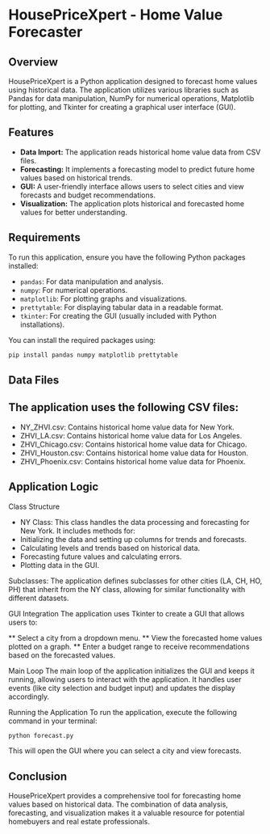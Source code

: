 # HousePriceXpert - Home Value Forecaster

## Overview

HousePriceXpert is a Python application designed to forecast home values using historical data. The application utilizes various libraries such as Pandas for data manipulation, NumPy for numerical operations, Matplotlib for plotting, and Tkinter for creating a graphical user interface (GUI).

## Features

*   **Data Import:** The application reads historical home value data from CSV files.
*   **Forecasting:** It implements a forecasting model to predict future home values based on historical trends.
*   **GUI:** A user-friendly interface allows users to select cities and view forecasts and budget recommendations.
*   **Visualization:** The application plots historical and forecasted home values for better understanding.

## Requirements

To run this application, ensure you have the following Python packages installed:

*   `pandas`: For data manipulation and analysis.
*   `numpy`: For numerical operations.
*   `matplotlib`: For plotting graphs and visualizations.
*   `prettytable`: For displaying tabular data in a readable format.
*   `tkinter`: For creating the GUI (usually included with Python installations).

You can install the required packages using:

```bash
pip install pandas numpy matplotlib prettytable
```
## Data Files

## The application uses the following CSV files:

*    NY_ZHVI.csv: Contains historical home value data for New York.
*    ZHVI_LA.csv: Contains historical home value data for Los Angeles.
*    ZHVI_Chicago.csv: Contains historical home value data for Chicago.
*    ZHVI_Houston.csv: Contains historical home value data for Houston.
*    ZHVI_Phoenix.csv: Contains historical home value data for Phoenix.

## Application Logic

Class Structure
*    NY Class: This class handles the data processing and forecasting for New York. It includes methods for:
*    Initializing the data and setting up columns for trends and forecasts.
*    Calculating levels and trends based on historical data.
*    Forecasting future values and calculating errors.
*    Plotting data in the GUI.

Subclasses: The application defines subclasses for other cities (LA, CH, HO, PH) that inherit from the NY class, allowing for similar functionality with different datasets.

GUI Integration
The application uses Tkinter to create a GUI that allows users to:

**	Select a city from a dropdown menu.
**	View the forecasted home values plotted on a graph.
**	Enter a budget range to receive recommendations based on the forecasted values.

Main Loop
The main loop of the application initializes the GUI and keeps it running, allowing users to interact with the application.  It handles user events (like city selection and budget input) and updates the display accordingly.

Running the Application
To run the application, execute the following command in your terminal:

```Bash
python forecast.py
```
This will open the GUI where you can select a city and view forecasts.

## Conclusion
HousePriceXpert provides a comprehensive tool for forecasting home values based on historical data. The combination of data analysis, forecasting, and visualization makes it a valuable resource for potential homebuyers and real estate professionals.
